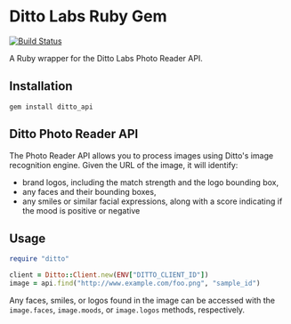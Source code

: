 # Ditto Labs Ruby Gem

[![Build Status](https://travis-ci.org/dittolabs/ditto-ruby-gem.svg?branch=travis-ci)](https://travis-ci.org/dittolabs/ditto-ruby-gem)

A Ruby wrapper for the Ditto Labs Photo Reader API.

## Installation

```
gem install ditto_api
```

## Ditto Photo Reader API

The Photo Reader API allows you to process images using Ditto's image recognition engine. Given the URL of the image, it will identify:

* brand logos, including the match strength and the logo bounding box,
* any faces and their bounding boxes,
* any smiles or similar facial expressions, along with a score indicating if the mood is positive or negative

## Usage

```ruby
require "ditto"

client = Ditto::Client.new(ENV["DITTO_CLIENT_ID"])
image = api.find("http://www.example.com/foo.png", "sample_id")
```

Any faces, smiles, or logos found in the image can be accessed with the `image.faces`, `image.moods`, or `image.logos` methods, respectively.
